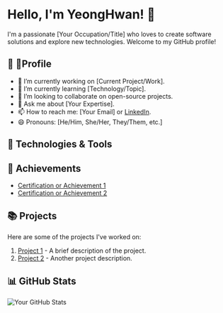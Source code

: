 # Hello, I'm YeongHwan! 👋

I'm a passionate [Your Occupation/Title] who loves to create software solutions and explore new technologies. Welcome to my GitHub profile!

## 🚀 Profile

- 🔭 I’m currently working on [Current Project/Work].
- 🌱 I’m currently learning [Technology/Topic].
- 👯 I’m looking to collaborate on open-source projects.
- 💬 Ask me about [Your Expertise].
- 📫 How to reach me: [Your Email] or [LinkedIn](https://www.linkedin.com/in/your-profile).
- 😄 Pronouns: [He/Him, She/Her, They/Them, etc.]

## 🔧 Technologies & Tools

## 🌟 Achievements

- [Certification or Achievement 1](https://example.com/certification1)
- [Certification or Achievement 2](https://example.com/certification2)


## 📚 Projects

Here are some of the projects I've worked on:

1. [Project 1](https://github.com/your-username/project-1) - A brief description of the project.
2. [Project 2](https://github.com/your-username/project-2) - Another project description.


## 📊 GitHub Stats

![Your GitHub Stats](https://github-readme-stats.vercel.app/api?username=rong5026&show_icons=true&count_private=true&hide=issues)

